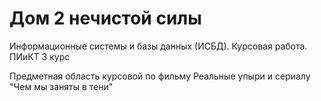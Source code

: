 # Дом 2 нечистой силы
Информационные системы и базы данных (ИСБД). Курсовая работа. ПИиКТ 3 курс

Предметная область курсовой по фильму Реальные упыри и сериалу "Чем мы заняты в тени"
